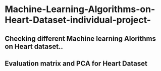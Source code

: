 # Machine-Learning-Algorithms-on-Heart-Dataset-individual-project-
## Checking different Machine learning Alorithms on Heart dataset..
## Evaluation matrix and PCA for Heart Dataset
